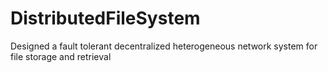 # DistributedFileSystem
Designed a fault tolerant decentralized heterogeneous network system for file storage and retrieval
